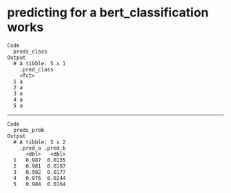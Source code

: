 # predicting for a bert_classification works

    Code
      preds_class
    Output
      # A tibble: 5 x 1
        .pred_class
        <fct>      
      1 a          
      2 a          
      3 a          
      4 a          
      5 a          

---

    Code
      preds_prob
    Output
      # A tibble: 5 x 2
        .pred_a .pred_b
          <dbl>   <dbl>
      1   0.987  0.0135
      2   0.981  0.0187
      3   0.982  0.0177
      4   0.976  0.0244
      5   0.984  0.0164

